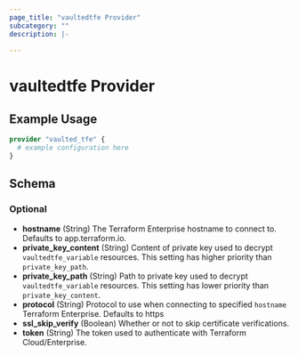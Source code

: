 ```yaml
---
page_title: "vaultedtfe Provider"
subcategory: ""
description: |-
  
---
```


# vaultedtfe Provider



## Example Usage

```terraform
provider "vaulted_tfe" {
  # example configuration here
}
```

## Schema

### Optional

- **hostname** (String) The Terraform Enterprise hostname to connect to. Defaults to app.terraform.io.
- **private_key_content** (String) Content of private key used to decrypt `vaultedtfe_variable` resources. This setting has higher priority than `private_key_path`.
- **private_key_path** (String) Path to private key used to decrypt `vaultedtfe_variable` resources. This setting has lower priority than `private_key_content`.
- **protocol** (String) Protocol to use when connecting to specified `hostname` Terraform Enterprise. Defaults to https
- **ssl_skip_verify** (Boolean) Whether or not to skip certificate verifications.
- **token** (String) The token used to authenticate with Terraform Cloud/Enterprise.
